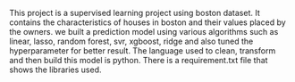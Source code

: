 This project is a supervised learning project using  boston dataset. It contains the characteristics of houses in boston and their values placed by the owners.
we built a prediction model using various algorithms such as linear, lasso, random forest, svr, xgboost, ridge and also tuned the hyperparameter for better result.
The language used to clean, transform and then build this model is python. There is a requirement.txt file that shows the libraries used.
